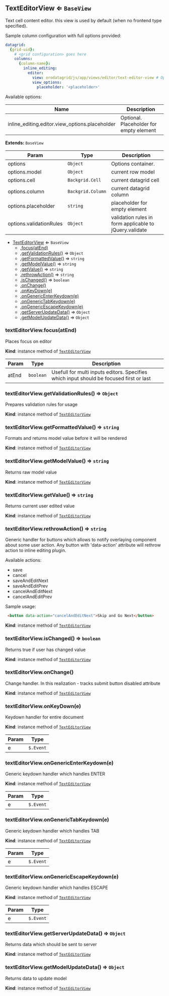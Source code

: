 <a name="module_TextEditorView"></a>
## TextEditorView ⇐ <code>BaseView</code>
Text cell content editor. this view is used by default (when no frontend type specified).

Sample column configuration with full options provided:
``` yml
datagrid:
  {grid-uid}:
    # <grid configuration> goes here
    columns:
      {column-name}:
        inline_editing:
          editor:
            view: orodatagrid/js/app/views/editor/text-editor-view # Optional
            view_options:
              placeholder: '<placeholder>'
```

Available options:

Name                                           | Description
-----------------------------------------------|------------
inline_editing.editor.view_options.placeholder | Optional. Placeholder for empty element

**Extends:** <code>BaseView</code>  

| Param | Type | Description |
| --- | --- | --- |
| options | <code>Object</code> | Options container. |
| options.model | <code>Object</code> | current row model |
| options.cell | <code>Backgrid.Cell</code> | current datagrid cell |
| options.column | <code>Backgrid.Column</code> | current datagrid column |
| options.placeholder | <code>string</code> | placeholder for empty element |
| options.validationRules | <code>Object</code> | validation rules in form applicable to jQuery.validate |


* [TextEditorView](#module_TextEditorView) ⇐ <code>BaseView</code>
  * [.focus(atEnd)](#module_TextEditorView#focus)
  * [.getValidationRules()](#module_TextEditorView#getValidationRules) ⇒ <code>Object</code>
  * [.getFormattedValue()](#module_TextEditorView#getFormattedValue) ⇒ <code>string</code>
  * [.getModelValue()](#module_TextEditorView#getModelValue) ⇒ <code>string</code>
  * [.getValue()](#module_TextEditorView#getValue) ⇒ <code>string</code>
  * [.rethrowAction()](#module_TextEditorView#rethrowAction) ⇒ <code>string</code>
  * [.isChanged()](#module_TextEditorView#isChanged) ⇒ <code>boolean</code>
  * [.onChange()](#module_TextEditorView#onChange)
  * [.onKeyDown(e)](#module_TextEditorView#onKeyDown)
  * [.onGenericEnterKeydown(e)](#module_TextEditorView#onGenericEnterKeydown)
  * [.onGenericTabKeydown(e)](#module_TextEditorView#onGenericTabKeydown)
  * [.onGenericEscapeKeydown(e)](#module_TextEditorView#onGenericEscapeKeydown)
  * [.getServerUpdateData()](#module_TextEditorView#getServerUpdateData) ⇒ <code>Object</code>
  * [.getModelUpdateData()](#module_TextEditorView#getModelUpdateData) ⇒ <code>Object</code>

<a name="module_TextEditorView#focus"></a>
### textEditorView.focus(atEnd)
Places focus on editor

**Kind**: instance method of <code>[TextEditorView](#module_TextEditorView)</code>  

| Param | Type | Description |
| --- | --- | --- |
| atEnd | <code>boolean</code> | Usefull for multi inputs editors. Specifies which input should be focused first                         or last |

<a name="module_TextEditorView#getValidationRules"></a>
### textEditorView.getValidationRules() ⇒ <code>Object</code>
Prepares validation rules for usage

**Kind**: instance method of <code>[TextEditorView](#module_TextEditorView)</code>  
<a name="module_TextEditorView#getFormattedValue"></a>
### textEditorView.getFormattedValue() ⇒ <code>string</code>
Formats and returns model value before it will be rendered

**Kind**: instance method of <code>[TextEditorView](#module_TextEditorView)</code>  
<a name="module_TextEditorView#getModelValue"></a>
### textEditorView.getModelValue() ⇒ <code>string</code>
Returns raw model value

**Kind**: instance method of <code>[TextEditorView](#module_TextEditorView)</code>  
<a name="module_TextEditorView#getValue"></a>
### textEditorView.getValue() ⇒ <code>string</code>
Returns current user edited value

**Kind**: instance method of <code>[TextEditorView](#module_TextEditorView)</code>  
<a name="module_TextEditorView#rethrowAction"></a>
### textEditorView.rethrowAction() ⇒ <code>string</code>
Generic handler for buttons which allows to notify overlaying component about some user action.
Any button with 'data-action' attribute will rethrow action to inline editing plugin.

Available actions:
- save
- cancel
- saveAndEditNext
- saveAndEditPrev
- cancelAndEditNext
- cancelAndEditPrev

Sample usage:
``` html
 <button data-action="cancelAndEditNext">Skip and Go Next</button>
```

**Kind**: instance method of <code>[TextEditorView](#module_TextEditorView)</code>  
<a name="module_TextEditorView#isChanged"></a>
### textEditorView.isChanged() ⇒ <code>boolean</code>
Returns true if user has changed value

**Kind**: instance method of <code>[TextEditorView](#module_TextEditorView)</code>  
<a name="module_TextEditorView#onChange"></a>
### textEditorView.onChange()
Change handler. In this realization - tracks submit button disabled attribute

**Kind**: instance method of <code>[TextEditorView](#module_TextEditorView)</code>  
<a name="module_TextEditorView#onKeyDown"></a>
### textEditorView.onKeyDown(e)
Keydown handler for entire document

**Kind**: instance method of <code>[TextEditorView](#module_TextEditorView)</code>  

| Param | Type |
| --- | --- |
| e | <code>$.Event</code> | 

<a name="module_TextEditorView#onGenericEnterKeydown"></a>
### textEditorView.onGenericEnterKeydown(e)
Generic keydown handler which handles ENTER

**Kind**: instance method of <code>[TextEditorView](#module_TextEditorView)</code>  

| Param | Type |
| --- | --- |
| e | <code>$.Event</code> | 

<a name="module_TextEditorView#onGenericTabKeydown"></a>
### textEditorView.onGenericTabKeydown(e)
Generic keydown handler which handles TAB

**Kind**: instance method of <code>[TextEditorView](#module_TextEditorView)</code>  

| Param | Type |
| --- | --- |
| e | <code>$.Event</code> | 

<a name="module_TextEditorView#onGenericEscapeKeydown"></a>
### textEditorView.onGenericEscapeKeydown(e)
Generic keydown handler which handles ESCAPE

**Kind**: instance method of <code>[TextEditorView](#module_TextEditorView)</code>  

| Param | Type |
| --- | --- |
| e | <code>$.Event</code> | 

<a name="module_TextEditorView#getServerUpdateData"></a>
### textEditorView.getServerUpdateData() ⇒ <code>Object</code>
Returns data which should be sent to server

**Kind**: instance method of <code>[TextEditorView](#module_TextEditorView)</code>  
<a name="module_TextEditorView#getModelUpdateData"></a>
### textEditorView.getModelUpdateData() ⇒ <code>Object</code>
Returns data to update model

**Kind**: instance method of <code>[TextEditorView](#module_TextEditorView)</code>  
